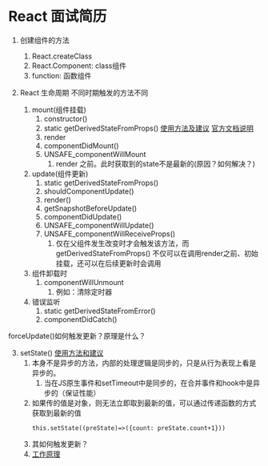 <!--
 * @Descripttion: 
 * @version: 
 * @Author: shenjia
 * @Date: 2021-09-23 19:34:20
 * @LastEditors: shenjia
 * @LastEditTime: 2021-09-24 12:25:11
-->
# React 面试简历

1. 创建组件的方法
   1. React.createClass 
   2. React.Component: class组件
   3. function: 函数组件

2. React 生命周期
   不同时期触发的方法不同
   1. mount(组件挂载)
      1. constructor()
      2. static getDerivedStateFromProps() [使用方法及建议](https://www.jianshu.com/p/50fe3fb9f7c3) [官方文档说明](https://zh-hans.reactjs.org/docs/react-component.html#static-getderivedstatefromprops)
      3. render
      4. componentDidMount()
      5. UNSAFE_componentWillMount
         1. render 之前。此时获取到的state不是最新的(原因？如何解决？)
   2. update(组件更新)
      1. static getDerivedStateFromProps()
      2. shouldComponentUpdate()
      3. render()
      4. getSnapshotBeforeUpdate()
      5. componentDidUpdate()
      6. UNSAFE_componentWillUpdate()
      7. UNSAFE_componentWillReceiveProps()
         1. 仅在父组件发生改变时才会触发该方法，而 getDerivedStateFromProps() 不仅可以在调用render之前、初始挂载，还可以在后续更新时会调用
   3. 组件卸载时
      1. componentWillUnmount 
         1. 例如：清除定时器
   4. 错误监听
      1. static getDerivedStateFromError()
      2. componentDidCatch()

  forceUpdate()如何触发更新？原理是什么？

3. setState() [使用方法和建议](https://www.jianshu.com/p/799b8a14ef96)
   1. 本身不是异步的方法，内部的处理逻辑是同步的，只是从行为表现上看是异步的。
      1. 当在JS原生事件和setTimeout中是同步的，在合并事件和hook中是异步的（保证性能）
   2. 如果传的值是对象，则无法立即取到最新的值，可以通过传递函数的方式获取到最新的值
      ```
      this.setState((preState)=>({count: preState.count+1}))
      ```
   3. 其如何触发更新？
   4. [工作原理](https://juejin.cn/post/6992006476558499853)


